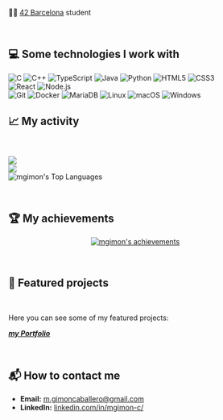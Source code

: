 
👩‍💻 [42 Barcelona](https://www.42network.org/about-us/digital-credentials/) student

<br>

## 💻 Some technologies I work with

![C](https://img.shields.io/badge/c-%2300599C.svg?style=for-the-badge&logo=c&logoColor=white) 
![C++](https://img.shields.io/badge/c++-%2300599C.svg?style=for-the-badge&logo=c%2B%2B&logoColor=white) 
![TypeScript](https://img.shields.io/badge/typescript-%23007ACC.svg?style=for-the-badge&logo=typescript&logoColor=white) 
![Java](https://img.shields.io/badge/java-%23ED8B00.svg?style=for-the-badge&logo=java&logoColor=white) 
![Python](https://img.shields.io/badge/python-3670A0?style=for-the-badge&logo=python&logoColor=ffdd54) 
![HTML5](https://img.shields.io/badge/html5-%23E34F26.svg?style=for-the-badge&logo=html5&logoColor=white) 
![CSS3](https://img.shields.io/badge/css3-%231572B6.svg?style=for-the-badge&logo=css3&logoColor=white) 
<br>
![React](https://img.shields.io/badge/react-%2320232a.svg?style=for-the-badge&logo=react&logoColor=%2361DAFB) 
![Node.js](https://img.shields.io/badge/node.js-%23339933.svg?style=for-the-badge&logo=node.js&logoColor=white) 
<br>
![Git](https://img.shields.io/badge/git-%23F05033.svg?style=for-the-badge&logo=git&logoColor=white) 
![Docker](https://img.shields.io/badge/docker-%230db7ed.svg?style=for-the-badge&logo=docker&logoColor=white) 
![MariaDB](https://img.shields.io/badge/mariadb-%2300A0C6.svg?style=for-the-badge&logo=mariadb&logoColor=white) 
![Linux](https://img.shields.io/badge/linux-%23FCC624.svg?style=for-the-badge&logo=linux&logoColor=black) 
![macOS](https://img.shields.io/badge/macos-%23aaaaaa.svg?style=for-the-badge&logo=apple&logoColor=white) 
![Windows](https://img.shields.io/badge/windows-%230078D6.svg?style=for-the-badge&logo=windows&logoColor=white) 


## 📈 My activity

<br>

![](https://github-readme-stats.vercel.app/api?username=mgimon&theme=radical&hide_border=false&include_all_commits=true&count_private=true)<br/>
![](https://github-readme-streak-stats.herokuapp.com/?user=mgimon&theme=radical&hide_border=false)<br/>
![mgimon's Top Languages](https://github-readme-stats.vercel.app/api/top-langs/?username=mgimon&theme=radical&show_icons=true&hide_border=true&layout=compact)

<br>


## 🏆 My achievements

<p align="center">
  <a href="https://github-profile-trophy.vercel.app/?username=mgimon&theme=dark_lover">
    <img src="https://github-profile-trophy.vercel.app/?username=mgimon&theme=dark_lover" alt="mgimon's achievements" />
  </a>
</p>

<br>

## 📂 Featured projects

<br>

Here you can see some of my featured projects:

[***my Portfolio***](https://mgimon.vercel.app)

<br>

## 📬 How to contact me

- **Email:** [m.gimoncaballero@gmail.com](mailto:m.gimoncaballero@gmail.com)
- **LinkedIn:** [linkedin.com/in/mgimon-c/](https://www.linkedin.com/in/mgimon-c/)


<br>



